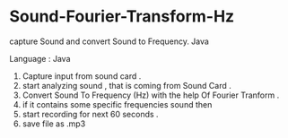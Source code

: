 # Sound-Fourier-Transform-Hz
capture Sound and convert Sound to Frequency. Java 

Language : Java

1. Capture input from sound card . 
2. start analyzing sound , that is coming from Sound Card . 
3. Convert Sound To Frequency (Hz) with the help Of Fourier Tranform . 
3. if it contains some specific frequencies sound then 
4. start recording for next 60 seconds . 
5. save file as .mp3
